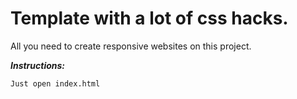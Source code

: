 # Template with a lot of css hacks.

All you need to create responsive websites on this project.

***Instructions:***

```
Just open index.html
```
